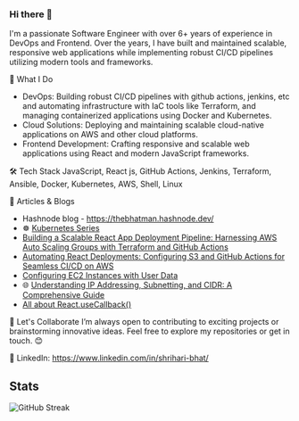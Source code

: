 ### Hi there 👋

I'm a passionate Software Engineer with over 6+ years of experience in DevOps and Frontend. Over the years, I have built and maintained scalable, responsive web applications while implementing robust CI/CD pipelines utilizing modern tools and frameworks.

🌟 What I Do
- DevOps: Building robust CI/CD pipelines with github actions, jenkins, etc and automating infrastructure with IaC tools like Terraform, and managing containerized applications using Docker and Kubernetes.
- Cloud Solutions: Deploying and maintaining scalable cloud-native applications on AWS and other cloud platforms.
- Frontend Development: Crafting responsive and scalable web applications using React and modern JavaScript frameworks.

🛠 Tech Stack
 JavaScript, React js, GitHub Actions, Jenkins, Terraform, Ansible, Docker, Kubernetes, AWS, Shell, Linux


📝 Articles & Blogs
 - Hashnode blog - https://thebhatman.hashnode.dev/
 - ☸️ [Kubernetes Series](https://thebhatman.hashnode.dev/series/k8s)
 - [Building a Scalable React App Deployment Pipeline: Harnessing AWS Auto Scaling Groups with Terraform and GitHub Actions](https://medium.com/@shrihari.bhat89/building-a-scalable-react-app-deployment-pipeline-harnessing-aws-auto-scaling-groups-with-3bb58b2b7418)
 - [Automating React Deployments: Configuring S3 and GitHub Actions for Seamless CI/CD on AWS](https://medium.com/@shrihari.bhat89/automating-react-deployments-configuring-s3-and-github-actions-for-seamless-ci-cd-on-aws-b0136a2df1c6)
 - [Configuring EC2 Instances with User Data](https://medium.com/@shrihari.bhat89/configuring-ec2-instances-with-user-data-e1aae837acfd)
 - 🌐 [Understanding IP Addressing, Subnetting, and CIDR: A Comprehensive Guide](https://medium.com/@shrihari.bhat89/understanding-ip-addressing-subnetting-and-cidr-a-comprehensive-guide-05f522c08127)
 - [All about React.useCallback()](https://thebhatman.hashnode.dev/all-about-reactusecallback)


🚀 Let's Collaborate
I’m always open to contributing to exciting projects or brainstorming innovative ideas. Feel free to explore my repositories or get in touch. 😊

🔗 LinkedIn: https://www.linkedin.com/in/shrihari-bhat/

## Stats

![GitHub Streak](https://github-readme-streak-stats.herokuapp.com?user=shriharisbhat&theme=github-dark)
